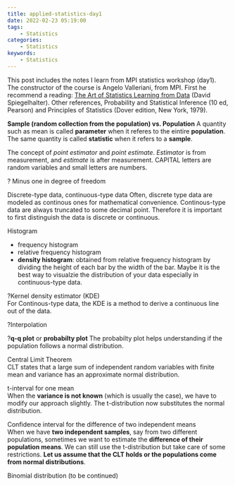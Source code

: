 ```yaml
---
title: applied-statistics-day1
date: 2022-02-23 05:19:00
tags:
    - Statistics
categories:
    - Statistics
keywords:
    - Statistics
---
```

This post includes the notes I learn from MPI statistics workshop (day1). The constructor of the course is Angelo Valleriani, from MPI. First he
recommend a reading:
[The Art of Statistics Learning from Data](https://www.thalia.de/shop/home/artikeldetails/A1041325654) (David Spiegelhalter). Other references, Probability and Statistical Inference (10 ed, Pearson) and Principles of Statistics (Dover edition, New York, 1979). 

**Sample (random collection from the population) vs. Population**
A quantity such as mean is called **parameter** when it referes to the eintire **population**. The same quantity is called **statistic** when it refers to a **sample**.

The concept of *point estimator* and *point estimate*. *Estimator* is from measurement, and *estimate* is after measurement. CAPITAL letters are random variables and small letters are numbers. 

? Minus one in degree of freedom

Discrete-type data, continuous-type data
Often, discrete type data are modeled as continous ones for mathematical convenience. Continous-type data are always truncated to some decimal point. Therefore it is important to first distinguish the data is discrete or continuous.

Histogram
- frequency histogram
- relative frequency histogram
- **density histogram**: obtained from relative frequency histogram by dividing the height of each bar by the width of the bar. Maybe it is the best way to visualzie the distribution of your data especially in continuous-type data.

?Kernel density estimator (KDE)  
For Continous-type data, the KDE is a method to derive a continuous line out of the data.

?Interpolation  
  
?**q-q plot** or **probabilty plot**
The probabilty plot helps understanding if the population follows a normal distribution.  

Central Limit Theorem  
CLT states that a large sum of independent random variables with finite mean and variance has an approximate normal distribution.   

t-interval for one mean  
When the **variance is not known** (which is usually the case), we have to modify our approach slightly. The t-distribution now substitutes the normal distribution.  

Confidence interval for the difference of two independent means  
When we have **two independent samples**, say from two different populations, sometimes we want to estimate the **difference of their population means**. We can still use the t-distribution but take care of some restrictions. **Let us assume that the CLT holds or the populations come from normal distributions**. 

Binomial distribution (to be continued)
